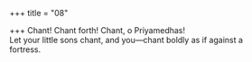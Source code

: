 +++
title = "08"

+++
Chant! Chant forth! Chant, o Priyamedhas!  
Let your little sons chant, and you—chant boldly as if against a  
fortress.  